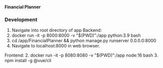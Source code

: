 #### Financial Planner

### Development
1. Navigate into root directory of app
Backend:
2. docker run -it -p 8000:8000 -v "$(PWD)":/app python:3.9 bash
3. cd /app/FinancialPlanner && python manage.py runserver 0.0.0.0:8000
4. Navigate to localhost:8000 in web browser.

Frontend:
2. docker run -it -p 8080:8080 -v "$(PWD)":/app node:16 bash
3. npm install -g @vue/cli